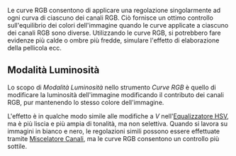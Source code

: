 Le curve RGB consentono di applicare una regolazione singolarmente ad
ogni curva di ciascuno dei canali RGB. Ciò fornisce un ottimo controllo
sull'equilibrio dei colori dell'immagine quando le curve applicate a
ciascuno dei canali RGB sono diverse. Utilizzando le curve RGB, si
potrebbero fare evidenze più calde o ombre più fredde, simulare
l'effetto di elaborazione della pellicola ecc.

## Modalità Luminosità

Lo scopo di *Modalità Luminosità* nello strumento *Curve RGB* è quello
di modificare la luminosità dell'immagine modificando il contributo dei
canali RGB, pur mantenendo lo stesso colore dell'immagine.

L'effetto è in qualche modo simile alle modifiche a *V*
nell'[Equalizzatore HSV](HSV_Equalizer/it "wikilink"), ma è più liscia e
più ampia di tonalità, ma non selettiva. Quando si lavora su immagini in
bianco e nero, le regolazioni simili possono essere effettuate tramite
[Miscelatore Canali](Channel_Mixer/it "wikilink"), ma le curve RGB
consentono un controllo più sottile.
